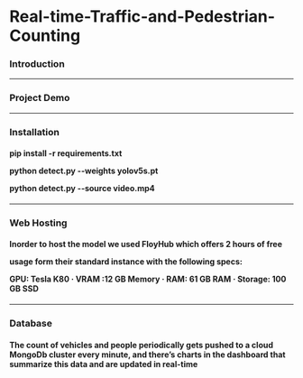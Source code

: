 # Real-time-Traffic-and-Pedestrian-Counting

<h3>Introduction</h3>


<hr>

<h3>Project Demo</h3>


<hr>

<h3>Installation</h3>

<h4>pip install -r requirements.txt

python detect.py --weights yolov5s.pt

python detect.py --source video.mp4</h4>

<hr>

<h3>Web Hosting</h3>
<h4>
Inorder to host the model we used FloyHub which offers 2 hours of free 

usage form their standard instance with the following specs:

GPU: Tesla K80 · VRAM :12 GB Memory · RAM: 61 GB RAM · Storage: 100 GB SSD</h4>

<hr>

<h3>Database</h3>
<h4>The count of vehicles and people periodically gets pushed to a cloud MongoDb cluster every minute, and there’s charts in the dashboard that summarize this data and are updated in real-time</h4>
